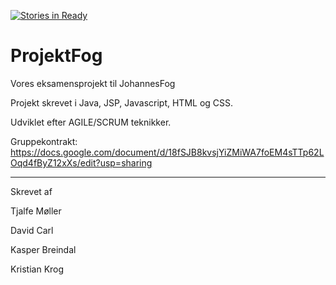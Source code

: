 [![Stories in Ready](https://badge.waffle.io/KasperOnFire/FogEksamensProjekt.png?label=ready&title=Ready)](https://waffle.io/KasperOnFire/FogEksamensProjekt)
# ProjektFog
Vores eksamensprojekt til JohannesFog

Projekt skrevet i Java, JSP, Javascript, HTML og CSS.

Udviklet efter AGILE/SCRUM teknikker.

Gruppekontrakt: https://docs.google.com/document/d/18fSJB8kvsjYiZMiWA7foEM4sTTp62LOqd4fByZ12xXs/edit?usp=sharing


---

Skrevet af

Tjalfe Møller

David Carl

Kasper Breindal

Kristian Krog
